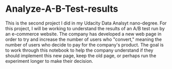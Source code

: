 # Analyze-A-B-Test-results

This is the second project I did in my Udacity Data Analsyt nano-degree. For this project, I will be working to understand the results of an A/B test run by an e-commerce website. The company has developed a new web page in order to try and increase the number of users who "convert," meaning the number of users who decide to pay for the company's product. The goal is to work through this notebook to help the company understand if they should implement this new page, keep the old page, or perhaps run the experiment longer to make their decision.
